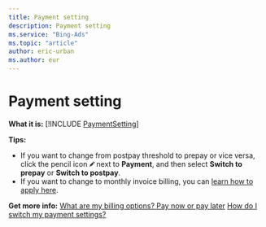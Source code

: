 ```yaml
---
title: Payment setting
description: Payment setting
ms.service: "Bing-Ads"
ms.topic: "article"
author: eric-urban
ms.author: eur
---
```


# Payment setting

**What it is:**  [!INCLUDE [PaymentSetting](../includes/PaymentSetting.md)]

**Tips:**

- If you want to change from postpay threshold to prepay or vice versa, click the pencil icon ![pencil icon](../../images/BA_icon_edit.png) next to **Payment**, and then select **Switch to prepay** or **Switch to postpay**.
- If you want to change to monthly invoice billing, you can [learn how to apply here](../hlp_BA_PROC_MonthlyInvoiceApply.md).

**Get more info:**    [What are my billing options? Pay now or pay later](../hlp_BA_CONC_HowBillingWorks.md)   [How do I switch my payment settings?](../hlp_BA_PROC_SwitchPaymentSettingV2.md)


